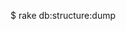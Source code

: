 <!-- layout:code post: 2013-09-26-db-structure-dump-error_the-basics -->


$ rake db:structure:dump

